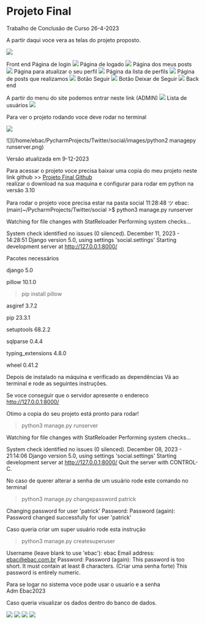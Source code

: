 # Projeto Final
Trabalho de Conclusão de Curso 26-4-2023

A partir daqui voce vera as telas do projeto proposto.

![](/home/ebac/PycharmProjects/Twitter/social/images/projeto.png)


Front end
Página de login
![](/home/ebac/PycharmProjects/Twitter/social/images/login.png)
Página de logado
![](/home/ebac/PycharmProjects/Twitter/social/images/logado.png)
Página dos meus posts
![](/home/ebac/PycharmProjects/Twitter/social/images/meus-posts.png)
Página para atualizar o seu perfil
![](/home/ebac/PycharmProjects/Twitter/social/images/perfil-atualizar.png)
Página da lista de perfils
![](/home/ebac/PycharmProjects/Twitter/social/images/profile.png)
Página de posts que realizamos
![](/home/ebac/PycharmProjects/Twitter/social/images/texto-postado.png)
Botão Seguir 
![](/home/ebac/PycharmProjects/Twitter/social/images/seguir.png)
Botão Deixar de Seguir
![](/home/ebac/PycharmProjects/Twitter/social/images/deixar-seguir.png)
Back end


A partir do menu do site podemos entrar neste link (ADMIN)
![](/home/ebac/PycharmProjects/Twitter/social/images/django-administrator.png)
Lista de usuários
![](/home/ebac/PycharmProjects/Twitter/social/images/django-user.png)

Para ver o projeto rodando voce deve rodar no terminal

![](/home/ebac/PycharmProjects/Twitter/social/images/terminal.png)

![](/home/ebac/PycharmProjects/Twitter/social/images/python2 managepy runserver.png)

Versão atualizada em 9-12-2023


Para acessar o projeto voce precisa baixar uma copia do meu projeto
neste link github >> [Projeto Final Github](https://github.com/dvcm/Twitter)  
realizar o download na sua maquina e configurar
para rodar em python na versão 3.10

Para rodar o projeto voce precisa estar na pasta social
11:28:48 ツ ebac:(main)~/PycharmProjects/Twitter/social >$  python3 manage.py runserver

Watching for file changes with StatReloader
Performing system checks...

System check identified no issues (0 silenced).
December 11, 2023 - 14:28:51
Django version 5.0, using settings 'social.settings'
Starting development server at http://127.0.0.1:8000/


Pacotes necessários


django 5.0


pillow 10.1.0
>pip install pillow


asgiref 3.7.2


pip 23.3.1


setuptools 68.2.2


sqlparse 0.4.4


typing_extensions 4.8.0


wheel 0.41.2




Depois de instalado na máquina e verificado as dependências
Vá ao terminal e rode as seguintes instruções.


Se voce conseguir que o servidor apresente o endereco http://127.0.0.1:8000/


Otimo a copia do seu projeto está pronto para rodar!


> python3 manage.py runserver


Watching for file changes with StatReloader
Performing system checks...


System check identified no issues (0 silenced).
December 08, 2023 - 21:14:06
Django version 5.0, using settings 'social.settings'
Starting development server at http://127.0.0.1:8000/
Quit the server with CONTROL-C.


No caso de querer alterar a senha de um usuário rode este comando no terminal
>python3 manage.py changepassword patrick
>
Changing password for user 'patrick'
Password:
Password (again):
Password changed successfully for user 'patrick'


Caso queria criar um super usuário rode esta instrução


>python3 manage.py createsuperuser


Username (leave blank to use 'ebac'): ebac
Email address: ebac@ebac.com.br
Password:
Password (again):
This password is too short. It must contain at least 8 characters. (Criar uma senha forte)
This password is entirely numeric.

Para se logar no sistema voce pode usar o usuario e a senha
</br>
Adm
Ebac2023

Caso queria visualizar os dados dentro do banco de dados.


![](/home/ebac/PycharmProjects/Twitter/social/images/dbrowser.jpg)
![](/home/ebac/PycharmProjects/Twitter/social/images/db.sql.png)
![](/home/ebac/PycharmProjects/Twitter/social/images/dbsqlite-user.png)
![](/home/ebac/PycharmProjects/Twitter/social/images/dbsqlite.png)
